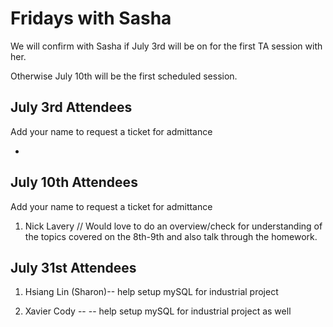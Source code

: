 # Fridays with Sasha

We will confirm with Sasha if July 3rd will be on for the first TA session with her.

Otherwise July 10th will be the first scheduled session.

## July 3rd Attendees

Add your name to request a ticket for admittance

 -

 ## July 10th Attendees

Add your name to request a ticket for admittance

 1. Nick Lavery
 // Would love to do an overview/check for understanding of the topics covered on the 8th-9th and also talk through the homework. 
 
 ## July 31st Attendees

 1. Hsiang Lin (Sharon)-- help setup mySQL for industrial project

 2. Xavier Cody -- -- help setup mySQL for industrial project as well
